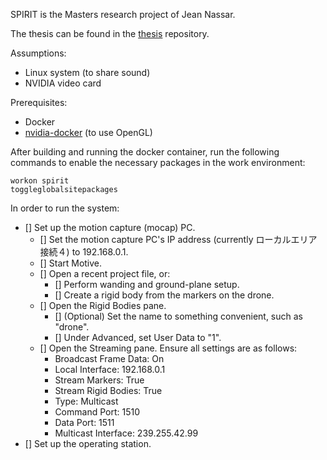 SPIRIT is the Masters research project of Jean Nassar.

The thesis can be found in the [thesis](https://github.com/masasin/thesis) repository.

Assumptions:

* Linux system (to share sound)
* NVIDIA video card

Prerequisites:
* Docker
* [nvidia-docker](https://github.com/NVIDIA/nvidia-docker) (to use OpenGL)

After building and running the docker container, run the following commands to enable the necessary packages in the work environment:

    workon spirit
    toggleglobalsitepackages

In order to run the system:

* [] Set up the motion capture (mocap) PC.
  * [] Set the motion capture PC's IP address (currently ローカルエリア接続４) to 192.168.0.1.
  * [] Start Motive.
  * [] Open a recent project file, or:
    * [] Perform wanding and ground-plane setup.
    * [] Create a rigid body from the markers on the drone.
  * [] Open the Rigid Bodies pane.
    * [] (Optional) Set the name to something convenient, such as "drone".
    * [] Under Advanced, set User Data to "1".
  * [] Open the Streaming pane. Ensure all settings are as follows:
    * Broadcast Frame Data: On
    * Local Interface: 192.168.0.1
    * Stream Markers: True
    * Stream Rigid Bodies: True
    * Type: Multicast
    * Command Port: 1510
    * Data Port: 1511
    * Multicast Interface: 239.255.42.99
* [] Set up the operating station.
